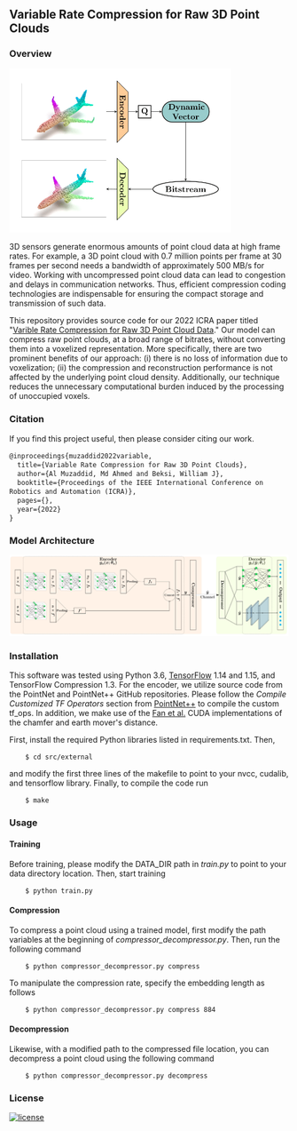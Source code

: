 ## Variable Rate Compression for Raw 3D Point Clouds

### Overview
<img src="images/overview.png" alt="overview" width="400"/>

3D sensors generate enormous amounts of point cloud data at high frame rates.
For example, a 3D point cloud with 0.7 million points per frame at 30 frames per
second needs a bandwidth of approximately 500 MB/s for video. Working with
uncompressed point cloud data can lead to congestion and delays in communication
networks. Thus, efficient compression coding technologies are indispensable for
ensuring the compact storage and transmission of such data.

This repository provides source code for our 2022 ICRA paper titled "[Varible
Rate Compression for Raw 3D Point Cloud Data](https://arxiv.org/pdf/2202.13862.pdf)."
Our model can compress raw point clouds, at a broad range of bitrates, without
converting them into a voxelized representation. More specifically, there are
two prominent benefits of our approach: (i) there is no loss of information due
to voxelization; (ii) the compression and reconstruction performance is not
affected by the underlying point cloud density. Additionally, our technique
reduces the unnecessary computational burden induced by the processing of
unoccupied voxels. 

### Citation
If you find this project useful, then please consider citing our work.

```bibitex
@inproceedings{muzaddid2022variable,
  title={Variable Rate Compression for Raw 3D Point Clouds},
  author={Al Muzaddid, Md Ahmed and Beksi, William J},
  booktitle={Proceedings of the IEEE International Conference on Robotics and Automation (ICRA)},
  pages={},
  year={2022}
}
```

### Model Architecture 
<img src="images/model_architecture.png" alt="model_architecture" width="800"/>

### Installation
This software was tested using Python 3.6, 
[TensorFlow](https://www.tensorflow.org/install) 1.14 and 1.15, and
TensorFlow Compression 1.3. For the encoder, we utilize source code from the
PointNet and PointNet++ GitHub repositories. Please follow the *Compile
Customized TF Operators* section from
[PointNet++](https://github.com/charlesq34/pointnet2) to compile the custom
tf_ops. In addition, we make use of the 
[Fan et al.](https://github.com/fanhqme/PointSetGeneration) CUDA implementations
of the chamfer and earth mover's distance.

First, install the required Python libraries listed in requirements.txt. Then,

        $ cd src/external

and modify the first three lines of the makefile to point to your nvcc,
cudalib, and tensorflow library. Finally, to compile the code run

        $ make

### Usage

#### Training
Before training, please modify the DATA_DIR path in *train.py* to point to your
data directory location. Then, start training 

        $ python train.py 

#### Compression
To compress a point cloud using a trained model, first modify the path
variables at the beginning of *compressor_decompressor.py*. Then, run the
following command 

        $ python compressor_decompressor.py compress 

To manipulate the compression rate, specify the embedding length as follows

        $ python compressor_decompressor.py compress 884

#### Decompression
Likewise, with a modified path to the compressed file location, you can
decompress a point cloud using the following command

        $ python compressor_decompressor.py decompress 

### License 

[![license](https://img.shields.io/badge/license-Apache%202-blue)](https://github.com/robotic-vision-lab/Variable-Rate-Compression-For-Raw-3D-Point-Clouds/blob/main/LICENSE)
